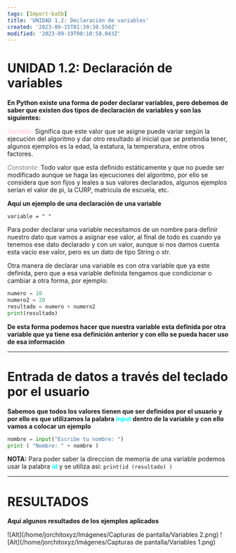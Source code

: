 ```yaml
---
tags: [Import-ba5b]
title: 'UNIDAD 1.2: Declaración de variables'
created: '2023-09-15T01:39:30.550Z'
modified: '2023-09-19T00:10:58.043Z'
---
```


# UNIDAD 1.2: Declaración de variables
**En Python existe una forma de poder declarar variables, pero debemos de saber que existen dos tipos de declaración de variables y son las siguientes:**

<span style="color:pink">*Variable:*</span> Significa que este valor que se asigne puede variar según la ejecución del algoritmo y dar otro resultado al inicial que se pretendia tener, algunos ejemplos es la edad, la estatura, la temperatura, entre otros factores.

<span style="color:gray">*Constante:*</span> Todo valor que esta definido estáticamente y que no puede ser modificado aunque se haga las ejecuciones del algoritmo, por ello se considera que son fijos y leales a sus valores declarados, algunos ejemplos serian el valor de pi, la CURP, matricula de escuela, etc.

**Aquí un ejemplo de una declaración de una variable**

`variable = " "`

Para poder declarar una variable necesitamos de un nombre para definir nuestro dato que vamos a asignar ese valor, al final de todo es cuando ya tenemos ese dato declarado y con un valor, aunque si nos damos cuenta esta vacio ese valor, pero es un dato de tipo String o str.

Otra manera de declarar una variable es con otra variable que ya este definida, pero que a esa variable definida tengamos que condicionar o cambiar a otra forma, por ejemplo:

```py
numero = 10 
numero2 = 20 
resultado = numero + numero2
print(resultado)
```

**De esta forma podemos hacer que nuestra variable esta definida por otra variable que ya tiene esa definición anterior y con ello se pueda hacer uso de esa información**

---

# Entrada de datos a través del teclado por el usuario

**Sabemos que todos los valores tienen que ser definidos por el usuario y por ello es que utilizamos la palabra <span style="color:aqua">**input**</span> dentro de la variable y con ello vamos a colocar un ejemplo**

```py
nombre = input("Escribe tu nombre: ")
print ( "Nombre: " + nombre )
```

**NOTA:** Para poder saber la direccion de memoria de una variable podemos usar la palabra <span style="color:aqua">**id**</span> y se utiliza asi:
`print(id (resultado) )`

---

# RESULTADOS

**Aquí algunos resultados de los ejemplos aplicados**

![Alt](/home/jorchitoxyz/Imágenes/Capturas de pantalla/Variables 2.png)
![Alt](/home/jorchitoxyz/Imágenes/Capturas de pantalla/Variables 1.png)
